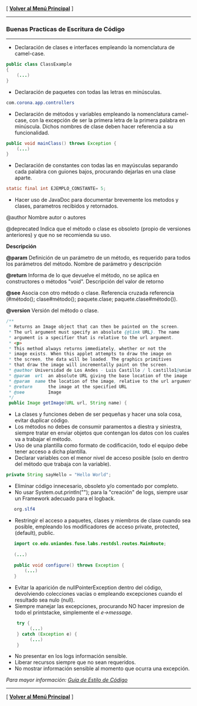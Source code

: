  [ **[Volver al Menú Principal](MAIN.md)** ]


***
### Buenas Practicas de Escritura de Código 
***
- Declaración de clases e interfaces empleando la nomenclatura de camel-case.
```java
public class ClassExample
{
    (...)
}
```
- Declaración de paquetes con todas las letras en minúsculas.
```java
com.corona.app.controllers
```
- Declaración de métodos y variables empleando la nomenclatura camel-case, con la excepción de ser la primera letra de la primera palabra en minúscula. Dichos nombres de clase deben hacer referencia a su funcionalidad.
```java
public void mainClass() throws Exception {
    (...)
}
```
- Declaración de constantes con todas las en mayúsculas separando cada palabra con guiones bajos, procurando dejarlas en una clase aparte.


```java
static final int EJEMPLO_CONSTANTE= 5;
```
- Hacer uso de JavaDoc para documentar brevemente los metodos y clases, parametros recibidos y retornados.

@author
Nombre autor o autores

@deprecated
Indica que el método o clase es obsoleto (propio de versiones anteriores) y que no se recomienda su uso.

**Descripción**

**@param**
Definición de un parámetro de un método, es requerido para todos los parámetros del método.
Nombre de parámetro y descripción

**@return**
Informa de lo que devuelve el método, no se aplica en constructores o métodos "void".
Descripción del valor de retorno

**@see**
Asocia con otro método o clase.
Referencia cruzada
referencia (#método(); clase#método(); paquete.clase; paquete.clase#método()).

**@version**
Versión del método o clase.

```java
/**
 * Returns an Image object that can then be painted on the screen. 
 * The url argument must specify an absolute {@link URL}. The name
 * argument is a specifier that is relative to the url argument. 
 * <p>
 * This method always returns immediately, whether or not the 
 * image exists. When this applet attempts to draw the image on
 * the screen, the data will be loaded. The graphics primitives 
 * that draw the image will incrementally paint on the screen. 
 * @author Universidad de Los Andes - Luis Castillo / l.castillo1@uniandes.edu.co
 * @param  url  an absolute URL giving the base location of the image
 * @param  name the location of the image, relative to the url argument
 * @return      the image at the specified URL
 * @see         Image
 */
 public Image getImage(URL url, String name) {
```

- La clases y funciones deben de ser pequeñas y hacer una sola cosa, evitar duplicar código.
- Los métodos no debes de consumir paramentos a diestra y siniestra, siempre tratar en enviar objetos que contengan los datos con los cuales va a trabajar el método.
- Uso de una plantilla como formato de codificación, todo el equipo debe tener acceso a dicha plantilla. 
- Declarar variables con el menor nivel de acceso posible (solo en dentro del método que trabaja con la variable).
```java
private String sayHello = "Hello World";
```
- Eliminar código innecesario, obsoleto y/o comentado por completo.
- No usar System.out.println(""); para la "creación" de logs, siempre usar un Framework adecuado para el logback.
```java
   org.slf4
```
- Restringir el acceso a paquetes, clases y miembros de clase cuando sea posible, empleando los modificadores de acceso private, protected, (default), public.
```java
   import co.edu.uniandes.fuse.labs.restdsl.routes.MainRoute;
   
   (...) 
   
   public void configure() throws Exception {
       (...)
   }
```
- Evitar la aparición de nullPointerException dentro del código, devolviendo colecciones vacías o empleando excepciones cuando el resultado sea nulo (null).
- Siempre manejar las excepciones, procurando NO hacer impresion de todo el printstacke, simplemente el _e->message_.
```java
    try {
         (...)
    } catch (Exception e) {
         (...)
    }
```
- No presentar en los logs información sensible.
- Liberar recursos siempre que no sean requeridos.
- No mostrar información sensible al momento que ocurra una excepción.


_Para mayor información: [Guía de Estilo de Código](https://google.github.io/styleguide/javaguide.html)_
*** 


[ **[Volver al Menú Principal](MAIN.md)** ]

